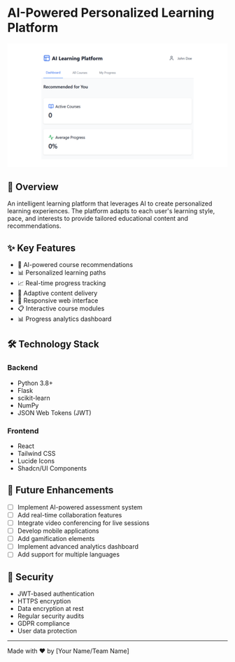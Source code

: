 # AI-Powered Personalized Learning Platform

<img src="https://github.com/Gudguykartik/Feynn-Labs-Internship-projects/blob/main/AI_LearningPlatform/New%20Project.png">

## 🎯 Overview

An intelligent learning platform that leverages AI to create personalized learning experiences. The platform adapts to each user's learning style, pace, and interests to provide tailored educational content and recommendations.

## ✨ Key Features

- 🤖 AI-powered course recommendations
- 📊 Personalized learning paths
- 📈 Real-time progress tracking
- 🎯 Adaptive content delivery
- 📱 Responsive web interface
- 📋 Interactive course modules
- 📊 Progress analytics dashboard

## 🛠️ Technology Stack

### Backend
- Python 3.8+
- Flask
- scikit-learn
- NumPy
- JSON Web Tokens (JWT)

### Frontend
- React
- Tailwind CSS
- Lucide Icons
- Shadcn/UI Components

## 📝 Future Enhancements

- [ ] Implement AI-powered assessment system
- [ ] Add real-time collaboration features
- [ ] Integrate video conferencing for live sessions
- [ ] Develop mobile applications
- [ ] Add gamification elements
- [ ] Implement advanced analytics dashboard
- [ ] Add support for multiple languages

## 🔐 Security

- JWT-based authentication
- HTTPS encryption
- Data encryption at rest
- Regular security audits
- GDPR compliance
- User data protection

---

Made with ❤️ by [Your Name/Team Name]
